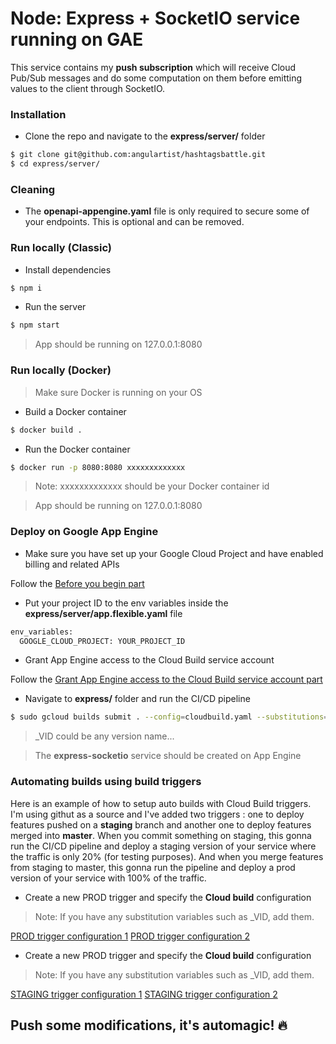 # Node: Express + SocketIO service running on GAE

This service contains my **push subscription** which will receive Cloud Pub/Sub messages and do some computation on them before emitting values to the client through SocketIO.

### Installation

* Clone the repo and navigate to the **express/server/** folder

```sh
$ git clone git@github.com:angulartist/hashtagsbattle.git
$ cd express/server/
```

### Cleaning

- The **openapi-appengine.yaml** file is only required to secure some of your endpoints. This is optional and can be removed.

### Run locally (Classic)

* Install dependencies

```sh
$ npm i
```

* Run the server

```sh
$ npm start
```

> App should be running on 127.0.0.1:8080

### Run locally (Docker)

> Make sure Docker is running on your OS

* Build a Docker container

```sh
$ docker build .
```

* Run the Docker container

```sh
$ docker run -p 8080:8080 xxxxxxxxxxxxx
```

> Note: xxxxxxxxxxxxx should be your Docker container id

> App should be running on 127.0.0.1:8080

### Deploy on Google App Engine

- Make sure you have set up your Google Cloud Project and have enabled billing and related APIs

Follow the [Before you begin part](https://cloud.google.com/appengine/docs/flexible/nodejs/quickstart)

- Put your project ID to the env variables inside the **express/server/app.flexible.yaml** file

```sh
env_variables:
  GOOGLE_CLOUD_PROJECT: YOUR_PROJECT_ID
```

- Grant App Engine access to the Cloud Build service account

Follow the [Grant App Engine access to the Cloud Build service account part](https://cloud.google.com/source-repositories/docs/quickstart-triggering-builds-with-source-repositories)

- Navigate to **express/** folder and run the CI/CD pipeline

```sh
$ sudo gcloud builds submit . --config=cloudbuild.yaml --substitutions=_VID=version-1
```

> _VID could be any version name...

> The **express-socketio** service should be created on App Engine

### Automating builds using build triggers

Here is an example of how to setup auto builds with Cloud Build triggers. I'm using githut as a source and I've added two triggers : one to deploy features pushed on a **staging** branch and another one to deploy features merged into **master**.
When you commit something on staging, this gonna run the CI/CD pipeline and deploy a staging version of your service where the traffic is only 20% (for testing purposes). And when you merge features from staging to master, this gonna run the pipeline and deploy a prod version of your service with 100% of the traffic.

- Create a new PROD trigger and specify the **Cloud build** configuration

> Note: If you have any substitution variables such as _VID, add them.

[PROD trigger configuration 1](https://i.imgur.com/t0giFvP.png)
[PROD trigger configuration 2](https://i.imgur.com/Zkg9niX.png)

- Create a new PROD trigger and specify the **Cloud build** configuration

> Note: If you have any substitution variables such as _VID, add them.

[STAGING trigger configuration 1](https://i.imgur.com/yak6Osw.png)
[STAGING trigger configuration 2](https://i.imgur.com/CLuEBxE.png)

## Push some modifications, it's automagic! :fire:
